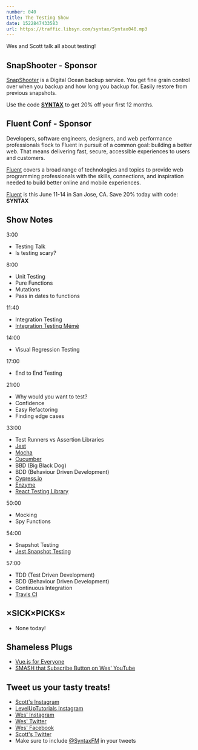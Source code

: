 ```yaml
---
number: 040
title: The Testing Show
date: 1522847433583
url: https://traffic.libsyn.com/syntax/Syntax040.mp3
---
```


Wes and Scott talk all about testing!

## SnapShooter - Sponsor

[SnapShooter](https://snapshooter.io/) is a Digital Ocean backup service. You get fine grain control over when you backup and how long you backup for. Easily restore from previous snapshots.

Use the code [**SYNTAX**](https://snapshooter.io/) to get 20% off your first 12 months.

## Fluent Conf - Sponsor

Developers, software engineers, designers, and web performance professionals flock to Fluent in pursuit of a common goal: building a better web. That means delivering fast, secure, accessible experiences to users and customers.

[Fluent](https://conferences.oreilly.com/fluent/fl-ca) covers a broad range of technologies and topics to provide web programming professionals with the skills, connections, and inspiration needed to build better online and mobile experiences.

[Fluent](https://conferences.oreilly.com/fluent/fl-ca) is this June 11-14 in San Jose, CA. Save 20% today with code: **SYNTAX**


## Show Notes

3:00

* Testing Talk
* Is testing scary?


8:00

* Unit Testing
* Pure Functions
* Mutations
* Pass in dates to functions

11:40

* Integration Testing
* [Integration Testing Mémé](https://i.imgur.com/gAQVZ65.gif)

14:00

* Visual Regression Testing

17:00

* End to End Testing

21:00

* Why would you want to test?
* Confidence
* Easy Refactoring
* Finding edge cases

33:00

* Test Runners vs Assertion Libraries
* [Jest](https://mochajs.org/)
* [Mocha](https://mochajs.org/)
* [Cucumber](https://cucumber.io/)
* BBD (Big Black Dog)
* BDD (Behaviour Driven Development)
* [Cypress.io](https://www.cypress.io/)
* [Enzyme](https://github.com/airbnb/enzyme)
* [React Testing Library](https://github.com/kentcdodds/react-testing-library)

50:00

* Mocking
* Spy Functions

54:00

* Snapshot Testing
* [Jest Snapshot Testing](https://facebook.github.io/jest/docs/en/snapshot-testing.html)

57:00

* TDD (Test Driven Development)
* BDD (Behaviour Driven Development)
* Continuous Integration
* [Travis CI](https://travis-ci.org/)


## ×SICK×PICKS×

* None today!

## Shameless Plugs

* [Vue.js for Everyone](https://LevelUpTutorials.com/store)
* [SMASH that Subscribe Button on Wes' YouTube](https://www.youtube.com/wesbos)

## Tweet us your tasty treats!

* [Scott's Instagram](https://www.instagram.com/stolinski/)
* [LevelUpTutorials Instagram](https://www.instagram.com/LevelUpTutorials/)
* [Wes' Instagram](https://www.instagram.com/wesbos/)
* [Wes' Twitter](https://twitter.com/wesbos)
* [Wes' Facebook](https://www.facebook.com/wesbos.developer)
* [Scott's Twitter](https://twitter.com/stolinski)
* Make sure to include [@SyntaxFM](https://twitter.com/SyntaxFM) in your tweets
